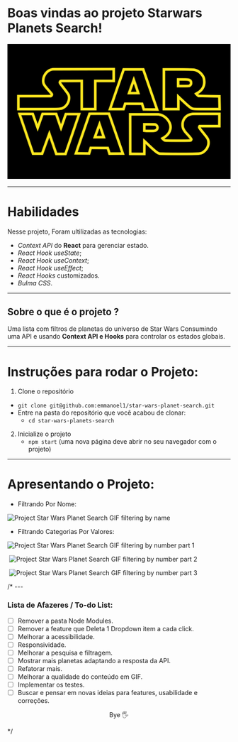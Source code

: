 # Boas vindas ao projeto Starwars Planets Search!
<img src="./src/components/StarWars.png" alt="Star Wars Movie Logo" />

---

# Habilidades

Nesse projeto, Foram ultilizadas as tecnologias:

* _Context API_ do **React** para gerenciar estado.
* _React Hook useState_;
* _React Hook useContext_;
* _React Hook useEffect_;
* _React Hooks_ customizados.
* _Bulma CSS_.

---

## Sobre o que é o projeto ?

Uma lista com filtros de planetas do universo de Star Wars Consumindo uma API e usando **Context API e Hooks** para controlar os estados globais.

---

# Instruções para rodar o Projeto:

1. Clone o repositório
  * `git clone git@github.com:emmanoel1/star-wars-planet-search.git`
  * Entre na pasta do repositório que você acabou de clonar:
    * `cd star-wars-planets-search`

2. Inicialize o projeto
    * `npm start` (uma nova página deve abrir no seu navegador com o projeto)

---

# Apresentando o Projeto:

* Filtrando Por Nome:

<p align="left"><img src="https://media.giphy.com/media/hQOTNkRM5ugCwj9qIg/giphy.gif" alt="Project Star Wars Planet Search GIF filtering by name" /></p>

* Filtrando Categorias Por Valores:

<p><img src="https://media.giphy.com/media/nuRfh8wGUkpAzA7PTP/giphy.gif" alt="Project Star Wars Planet Search GIF filtering by number part 1" /></p>
<p>&nbsp;<img src="https://media.giphy.com/media/nzntIFqrNst2e7mVVX/giphy.gif" alt="Project Star Wars Planet Search GIF filtering by number part 2" /></p>
<p>&nbsp;<img src="https://media.giphy.com/media/Jq9qXHn6qwOvXmVo9k/giphy.gif" alt="Project Star Wars Planet Search GIF filtering by number part 3" /></p>

/* ---

### Lista de Afazeres / To-do List:

- [ ] Remover a pasta Node Modules.
- [ ] Remover a feature que Deleta 1 Dropdown item a cada click.
- [ ] Melhorar a acessibilidade.
- [ ] Responsividade.
- [ ] Melhorar a pesquisa e filtragem.
- [ ] Mostrar mais planetas adaptando a resposta da API.
- [ ] Refatorar mais.
- [ ] Melhorar a qualidade do conteúdo em GIF.
- [ ] Implementar os testes.
- [ ] Buscar e pensar em novas ideias para features, usabilidade e correções.

<p align='center'>Bye 🖐️</p>
*/
